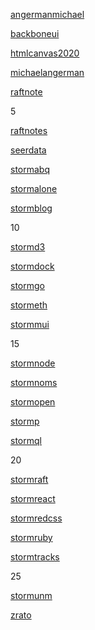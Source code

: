 
[angermanmichael](https://github.com/angermanmichael?tab=repositories)

[backboneui](https://github.com/backboneui?tab=repositories)

[htmlcanvas2020](https://github.com/htmlcanvas2020?tab=repositories)

[michaelangerman](https://github.com/michaelangerman?tab=repositories)

[raftnote](https://github.com/raftnote?tab=repositories)

5

[raftnotes](https://github.com/raftnotes?tab=repositories)

[seerdata](https://github.com/seerdata?tab=repositories)

[stormabq](https://github.com/stormabq?tab=repositories)

[stormalone](https://github.com/stormalone?tab=repositories)

[stormblog](https://github.com/stormblog?tab=repositories)

10

[stormd3](https://github.com/stormd3?tab=repositories)

[stormdock](https://github.com/stormdock?tab=repositories)

[stormgo](https://github.com/stormgo?tab=repositories)

[stormeth](https://github.com/stormeth?tab=repositories)

[stormmui](https://github.com/stormmui?tab=repositories)

15

[stormnode](https://github.com/stormnode?tab=repositories)

[stormnoms](https://github.com/stormnoms?tab=repositories)

[stormopen](https://github.com/stormopen?tab=repositories)

[stormp](https://github.com/stormp?tab=repositories)

[stormql](https://github.com/stormql?tab=repositories)

20

[stormraft](https://github.com/stormraft?tab=repositories)

[stormreact](https://github.com/stormreact?tab=repositories)

[stormredcss](https://github.com/stormredcss?tab=repositories)

[stormruby](https://github.com/stormruby?tab=repositories)

[stormtracks](https://github.com/stormtracks?tab=repositories)

25

[stormunm](https://github.com/stormunm?tab=repositories)

[zrato](https://github.com/zrato?tab=repositories)

